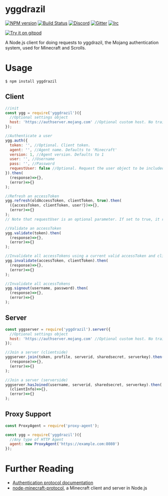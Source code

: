 # yggdrazil
[![NPM version](https://img.shields.io/npm/v/yggdrazil.svg)](http://npmjs.com/package/yggdrazil)
[![Build Status](https://github.com/PrismarineJS/node-yggdrazil/workflows/CI/badge.svg)](https://github.com/PrismarineJS/node-yggdrazil/actions?query=workflow%3A%22CI%22)
[![Discord](https://img.shields.io/badge/chat-on%20discord-brightgreen.svg)](https://discord.gg/GsEFRM8)
[![Gitter](https://img.shields.io/badge/chat-on%20gitter-brightgreen.svg)](https://gitter.im/PrismarineJS/general)
[![Irc](https://img.shields.io/badge/chat-on%20irc-brightgreen.svg)](https://irc.gitter.im/)

[![Try it on gitpod](https://img.shields.io/badge/try-on%20gitpod-brightgreen.svg)](https://gitpod.io/#https://github.com/PrismarineJS/node-yggdrazil)

A Node.js client for doing requests to yggdrazil, the Mojang authentication system, used for Minecraft and Scrolls.

# Usage
    $ npm install yggdrazil

## Client
```js
//init
const ygg = require('yggdrazil')({
  //Optional settings object
  host: 'https://authserver.mojang.com' //Optional custom host. No trailing slash.
});

//Authenticate a user
ygg.auth({
  token: '', //Optional. Client token.
  agent: '', //Agent name. Defaults to 'Minecraft'
  version: 1, //Agent version. Defaults to 1
  user: '', //Username
  pass: '', //Password
  requestUser: false //Optional. Request the user object to be included in response
}).then(
  (response)=>{},
  (error)=>{}
);

//Refresh an accessToken
ygg.refresh(oldAccessToken, clientToken, true).then(
  ({accessToken, clientToken, user?})=>{},
  (error)=>{}
);
// Note that requestUser is an optional parameter. If set to true, it requests the user object from Mojang's authentication servers as well.

//Validate an accessToken
ygg.validate(token).then(
  (response)=>{},
  (error)=>{}
);

//Invalidate all accessTokens using a current valid accessToken and clientToken.
ygg.invalidate(accessToken, clientToken).then(
  (response)=>{},
  (error)=>{}
);

//Invalidate all accessTokens
ygg.signout(username, password).then(
  (response)=>{},
  (error)=>{}
);
```

## Server
```js
const yggserver = require('yggdrazil').server({
  //Optional settings object
  host: 'https://authserver.mojang.com' //Optional custom host. No trailing slash.
});

//Join a server (clientside)
yggserver.join(token, profile, serverid, sharedsecret, serverkey).then(
  (response)=>{},
  (error)=>{}
);

//Join a server (serverside)
yggserver.hasJoined(username, serverid, sharedsecret, serverkey).then(
  (clientInfo)=>{},
  (error)=>{}
);
```
## Proxy Support
```js
const ProxyAgent = require('proxy-agent');

const ygg = require('yggdrazil')({
  //Any type of HTTP Agent 
  agent: new ProxyAgent('https://example.com:8080')
});
```

# Further Reading
* [Authentication protocol documentation](http://wiki.vg/Authentication)
* [node-minecraft-protocol](https://github.com/PrismarineJS/node-minecraft-protocol), a Minecraft client and server in Node.js
